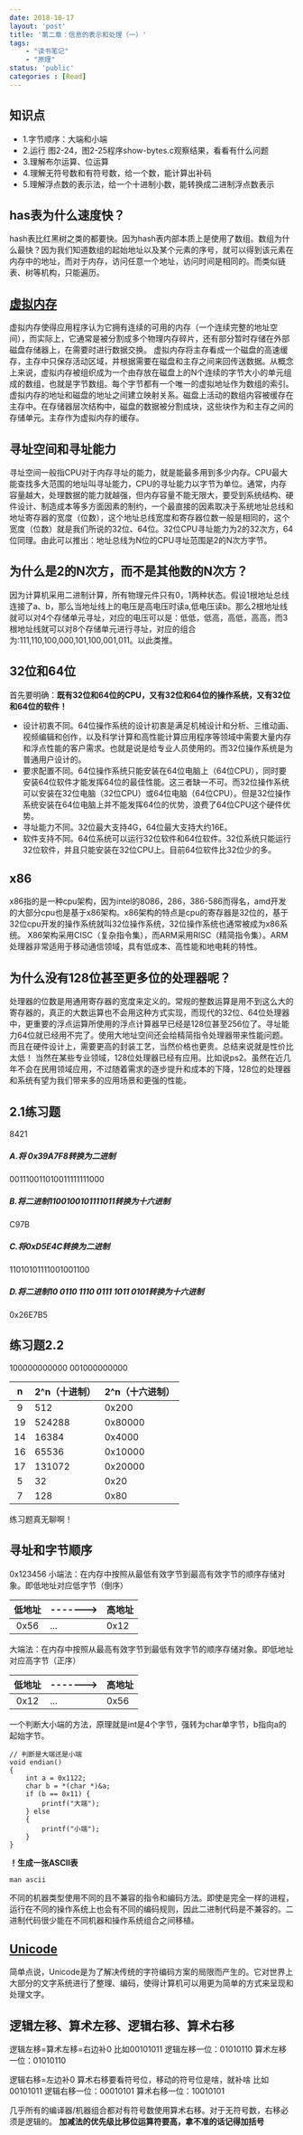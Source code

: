 ```yaml
---
date: 2018-10-17
layout: 'post'
title: '第二章：信息的表示和处理（一）'
tags:
    - "读书笔记"
    - "原理"
status: 'public'
categories : [Read]
---
```


## 知识点
- 1.字节顺序：大端和小端
- 2.运行 图2-24，图2-25程序show-bytes.c观察结果，看看有什么问题
- 3.理解布尔运算、位运算
- 4.理解无符号数和有符号数，给一个数，能计算出补码
- 5.理解浮点数的表示法，给一个十进制小数，能转换成二进制浮点数表示


## has表为什么速度快？
hash表比红黑树之类的都要快。因为hash表内部本质上是使用了数组。数组为什么最快？因为我们知道数组的起始地址以及某个元素的序号，就可以得到该元素在内存中的地址，而对于内存，访问任意一个地址，访问时间是相同的。而类似链表、树等机构，只能遍历。
## [虚拟内存](https://zh.wikipedia.org/wiki/%E8%99%9A%E6%8B%9F%E5%86%85%E5%AD%98)
虚拟内存使得应用程序认为它拥有连续的可用的内存（一个连续完整的地址空间），而实际上，它通常是被分割成多个物理内存碎片，还有部分暂时存储在外部磁盘存储器上，在需要时进行数据交换。
虚拟内存将主存看成一个磁盘的高速缓存，主存中只保存活动区域，并根据需要在磁盘和主存之间来回传送数据。从概念上来说，虚拟内存被组织成为一个由存放在磁盘上的N个连续的字节大小的单元组成的数组，也就是字节数组。每个字节都有一个唯一的虚拟地址作为数组的索引。虚拟内存的地址和磁盘的地址之间建立映射关系。磁盘上活动的数组内容被缓存在主存中。在存储器层次结构中，磁盘的数据被分割成块，这些块作为和主存之间的存储单元。主存作为虚拟内存的缓存。

## 寻址空间和寻址能力
寻址空间一般指CPU对于内存寻址的能力，就是能最多用到多少内存。CPU最大能查找多大范围的地址叫寻址能力，CPU的寻址能力以字节为单位。通常，内存容量越大，处理数据的能力就越强，但内存容量不能无限大，要受到系统结构、硬件设计、制造成本等多方面因素的制约，一个最直接的因素取决于系统地址总线和地址寄存器的宽度（位数），这个地址总线宽度和寄存器位数一般是相同的，这个宽度（位数）就是我们所说的32位、64位。32位CPU寻址能力为2的32次方，64位同理。由此可以推出：地址总线为N位的CPU寻址范围是2的N次方字节。
## 为什么是2的N次方，而不是其他数的N次方？
因为计算机采用二进制计算，所有物理元件只有0，1两种状态。假设1根地址总线连接了a、b，那么当地址线上的电压是高电压时读a,低电压读b。那么2根地址线就可以对4个存储单元寻址，对应的电压可以是：低低，低高，高低，高高，而3根地址线就可以对8个存储单元进行寻址，对应的组合为:111,110,100,000,101,100,001,011。以此类推。

## 32位和64位
首先要明确：**既有32位和64位的CPU，又有32位和64位的操作系统，又有32位和64位的软件！**
- 设计初衷不同。64位操作系统的设计初衷是满足机械设计和分析、三维动画、视频编辑和创作，以及科学计算和高性能计算应用程序等领域中需要大量内存和浮点性能的客户需求。也就是说是给专业人员使用的。而32位操作系统是为普通用户设计的。
- 要求配置不同。64位操作系统只能安装在64位电脑上（64位CPU），同时要安装64位软件才能发挥64位的最佳性能。这三者缺一不可。而32位操作系统可以安装在32位电脑（32位CPU）或64位电脑（64位CPU）。但是32位操作系统安装在64位电脑上并不能发挥64位的优势，浪费了64位CPU这个硬件优势。
- 寻址能力不同。32位最大支持4G，64位最大支持大约16E。
- 软件支持不同。64位系统可以运行32位软件和64位软件。32位系统只能运行32位软件，并且只能安装在32位CPU上。目前64位软件比32位少的多。

## x86
x86指的是一种cpu架构，因为intel的8086，286，386-586而得名，amd开发的大部分cpu也是基于x86架构。x86架构的特点是cpu的寄存器是32位的，基于32位cpu开发的操作系统就叫32位操作系统，32位操作系统也通常被成为x86系统。 X86架构采用CISC（复杂指令集），而ARM采用RISC（精简指令集）。ARM处理器非常适用于移动通信领域，具有低成本、高性能和地电耗的特性。

## 为什么没有128位甚至更多位的处理器呢？
处理器的位数是用通用寄存器的宽度来定义的。常规的整数运算是用不到这么大的寄存器的，真正的大数运算也不会用这种方式实现，而现代的32位、64位处理器中，更重要的浮点运算所使用的浮点计算器早已经是128位甚至256位了。寻址能力64位就已经用不完了。使用大地址空间还会给精简指令处理器带来性能问题。而且在硬件设计上，需要更高的封装工艺，当然价格也更贵。总结来说就是性价比太低！
当然在某些专业领域，128位处理器已经有应用。比如说ps2。虽然在近几年不会在民用领域应用，不过随着需求的逐步提升和成本的下降，128位的处理器和系统有望为我们带来多的应用场景和更强的性能。
## 2.1练习题
8421
##### A.将 0x39A7F8转换为二进制
001110011010011111111000
##### B.将二进制1100100101111011转换为十六进制
C97B
##### C.将0xD5E4C转换为二进制
11010101111001001100
##### D.将二进制10 0110 1110 0111 1011 0101转换为十六进制
0x26E7B5

## 练习题2.2
100000000000
001000000000

| n | 2^n（十进制） | 2^n（十六进制） | 
|:-------:|:-------|:-------|
|9|512|0x200|
|19|524288|0x80000|
|14|16384|0x4000|
|16|65536|0x10000|
|17|131072|0x20000|
|5|32|0x20|
|7|128|0x80|

练习题真无聊啊！

## 寻址和字节顺序
0x123456
小端法：在内存中按照从最低有效字节到最高有效字节的顺序存储对象。即低地址对应低字节（倒序）

| 低地址 | -------> | 高地址 | 
|:-------:|:-------|:-------|
|0x56|...|0x12|
大端法：在内存中按照从最高有效字节到最低有效字节的顺序存储对象。即低地址对应高字节（正序）

| 低地址 | -------> | 高地址 | 
|:-------:|:-------|:-------|
|0x12|...|0x56|

一个判断大小端的方法，原理就是int是4个字节，强转为char单字节，b指向a的起始字节。
```
// 判断是大端还是小端
void endian()
{
    int a = 0x1122;
    char b = *(char *)&a;
    if (b == 0x11) {
        printf("大端");
    } else
    {
        printf("小端");
    }
}
```

**！生成一张ASCII表**
```
man ascii
```

不同的机器类型使用不同的且不兼容的指令和编码方法。即使是完全一样的进程，运行在不同的操作系统上也会有不同的编码规则，因此二进制代码是不兼容的。二进制代码很少能在不同机器和操作系统组合之间移植。

## [Unicode](https://zh.wikipedia.org/wiki/Unicode)
简单点说，Unicode是为了解决传统的字符编码方案的局限而产生的。它对世界上大部分的文字系统进行了整理、编码，使得计算机可以用更为简单的方式来呈现和处理文字。

## 逻辑左移、算术左移、逻辑右移、算术右移
逻辑左移=算术左移=右边补0
比如00101011
逻辑左移一位：01010110
算术左移一位：01010110

逻辑右移=左边补0
算术右移要看符号位，移动的符号位是啥，就补啥
比如00101011
逻辑右移一位：00010101
算术右移一位：10010101

几乎所有的编译器/机器组合都对有符号数使用算术右移。对于无符号数，右移必须是逻辑的。
**加减法的优先级比移位运算符要高，拿不准的话记得加括号**





















